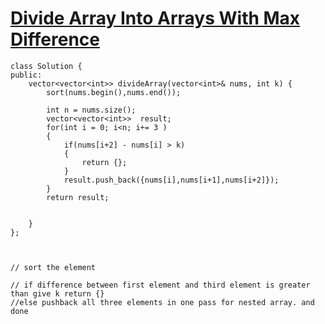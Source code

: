 # [Divide Array Into Arrays With Max Difference](https://leetcode.com/problems/divide-array-into-arrays-with-max-difference/submissions/?envType=daily-question&envId=2024-02-01)

```
class Solution {
public:
    vector<vector<int>> divideArray(vector<int>& nums, int k) {
        sort(nums.begin(),nums.end());

        int n = nums.size();
        vector<vector<int>>  result;
        for(int i = 0; i<n; i+= 3 )
        {
            if(nums[i+2] - nums[i] > k)
            {
                return {};
            }
            result.push_back({nums[i],nums[i+1],nums[i+2]});
        }
        return result;


    }
};



// sort the element 

// if difference between first element and third element is greater than give k return {}
//else pushback all three elements in one pass for nested array. and done 
```
